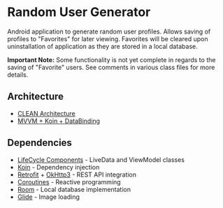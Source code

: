 # Random User Generator
Android application to generate random user profiles. Allows saving of profiles to "Favorites" for later viewing. Favorites will be cleared upon uninstallation of application as they are stored in a local database.

**Important Note:** Some functionality is not yet complete in regards to the saving of "Favorite" users. See comments in various class files for more details.

## Architecture
* [CLEAN Architecture](https://proandroiddev.com/android-clean-architecture-with-viewmodel-usecases-and-repositories-part-1-b9e63889a1aa)
* [MVVM + Koin + DataBinding](https://aish05.medium.com/mvvm-koin-and-architecture-components-in-kotlin-6251100e2285)

## Dependencies
* [LifeCycle Components](https://developer.android.com/topic/libraries/architecture/adding-components) - LiveData and ViewModel classes
* [Koin](https://insert-koin.io/) - Dependency injection
* [Retrofit](https://square.github.io/retrofit/) + [OkHttp3](http://square.github.io/okhttp/) - REST API integration
* [Coroutines](https://developer.android.com/kotlin/coroutines?gclid=CjwKCAiA24SPBhB0EiwAjBgkhsAdLqsM61mw_ra3znopcFlODHYP8POJ6Si4h6vnYEjp-E9q2PsmSBoC4g8QAvD_BwE&gclsrc=aw.ds) - Reactive programming
* [Room](https://developer.android.com/topic/libraries/architecture/room) - Local database implementation
* [Glide](https://github.com/bumptech/glide) - Image loading
